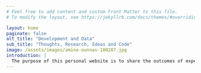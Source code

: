 ```yaml
---
# Feel free to add content and custom Front Matter to this file.
# To modify the layout, see https://jekyllrb.com/docs/themes/#overriding-theme-defaults

layout: home
paginate: false
alt_title: "Development and Data"
sub_title: "Thoughts, Research, Ideas and Code"
image: /assets/images/amine-ounnas-180287.jpg
introduction: |
  The purpose of this personal website is to share the outcomes of experiences from my journey in IoT projects, academic and scientific research activities, teaching, software development, data science, and AI.  
---
```

